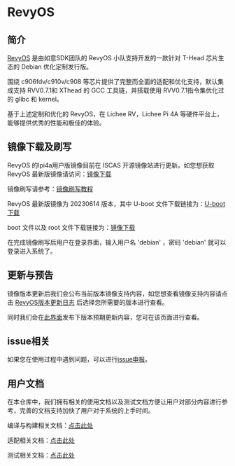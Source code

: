 # RevyOS

## 简介

[RevyOS](https://github.com/orgs/revyos/repositories) 是由如意SDK团队的 RevyOS 小队支持开发的一款针对 T-Head 芯片生态的 Debian 优化定制发行版。

围绕 c906fdv/c910v/c908 等芯片提供了完整而全面的适配和优化支持，默认集成支持 RVV0.7.1和 XThead 的 GCC 工具链，并搭载使用 RVV0.7.1指令集优化过的 glibc 和 kernel。

基于上述定制和优化的 RevyOS，在 Lichee RV，Lichee Pi 4A 等硬件平台上，能够提供优秀的性能和极佳的体验。

## 镜像下载及刷写

RevyOS 的lpi4a用户版镜像目前在 ISCAS 开源镜像站进行更新。如您想获取 RevyOS 最新版镜像请访问：[镜像下载](https://mirror.iscas.ac.cn/revyos/extra/images/lpi4a/)

镜像刷写请参考：[镜像刷写教程](https://wiki.sipeed.com/hardware/zh/lichee/th1520/lpi4a/4_burn_image.html#%E6%89%B9%E9%87%8F%E7%83%A7%E5%BD%95)

RevyOS 最新版镜像为 20230614 版本，其中 U-boot 文件下载链接为：[U-boot下载](https://mirror.iscas.ac.cn/revyos/extra/images/lpi4a/20230511/u-boot-with-spl-lpi4a-20230510.bin)

boot 文件以及 root 文件下载链接为：[镜像下载](https://mirror.iscas.ac.cn/revyos/extra/images/lpi4a/20230614/)

在完成镜像刷写后用户在登录界面，输入用户名 'debian' ，密码 'debian' 就可以登录进入系统了。

## 更新与预告

镜像版本更新后我们会公布当前版本镜像支持内容，如您想查看镜像支持内容请点击 [RevyOS版本更新日志](./Change%20Log/) 后选择您所需要的版本进行查看。

同时我们会在[此界面](./update%20notice.md)发布下版本预期更新内容，您可在该页面进行查看。

## issue相关

如果您在使用过程中遇到问题，可以进行[issue申报](https://github.com/revyos/revyos/issues)。

## 用户文档

在本仓库中，我们拥有相关的使用文档以及测试文档方便让用户对部分内容进行参考，完善的文档支持加快了用户对于系统的上手时间。

编译与构建相关文档：[点击此处](./Build/)

适配相关文档：[点击此处](./Adaptation/)

测试相关文档：[点击此处](./Test/)
